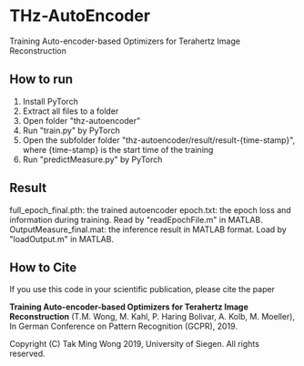 # THz-AutoEncoder
Training Auto-encoder-based Optimizers for Terahertz Image Reconstruction

## How to run
1. Install PyTorch
2. Extract all files to a folder
3. Open folder "thz-autoencoder"
3. Run "train.py" by PyTorch
4. Open the subfolder folder "thz-autoencoder/result/result-{time-stamp}", where {time-stamp} is the start time of the training
5. Run "predictMeasure.py" by PyTorch


## Result
full_epoch_final.pth: the trained autoencoder
epoch.txt: the epoch loss and information during training. Read by "readEpochFile.m" in MATLAB.
OutputMeasure_final.mat: the inference result in MATLAB format. Load by "loadOutput.m" in MATLAB.


## How to Cite
If you use this code in your scientific publication, please cite the paper

   **Training Auto-encoder-based Optimizers for Terahertz Image Reconstruction**
     (T.M. Wong, M. Kahl, P. Haring Bolivar, A. Kolb, M. Moeller),
     In German Conference on Pattern Recognition (GCPR), 2019.

Copyright (C) Tak Ming Wong 2019, University of Siegen. All rights reserved.
